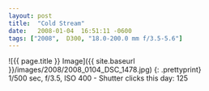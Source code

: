 ```yaml
---
layout: post
title:  "Cold Stream"
date:   2008-01-04  16:51:11 -0600
tags: ["2008",  D300, "18.0-200.0 mm f/3.5-5.6"]
---
```

![{{ page.title }} Image]({{ site.baseurl }}/images/2008/2008_0104_DSC_1478.jpg)
{: .prettyprint}   
1/500 sec, f/3.5, ISO 400 - Shutter clicks this day: 125